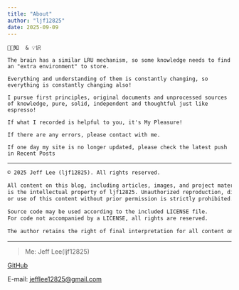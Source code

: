 ```yaml
---
title: "About"
author: "ljf12825"
date: 2025-09-09
---
```

`👨‍💻知  & 💡识`

`The brain has a similar LRU mechanism, so some knowledge needs to find an "extra environment" to store.`

`Everything and understanding of them is constantly changing, so everything is constantly changing also!`

`I pursue first principles, original documents and unprocessed sources of knowledge, pure, solid, independent and thoughtful just like espresso!`

`If what I recorded is helpful to you, it's My Pleasure!`

`If there are any errors, please contact with me.`

`If one day my site is no longer updated, please check the latest push in Recent Posts`

---
```txt
© 2025 Jeff Lee (ljf12825). All rights reserved.

All content on this blog, including articles, images, and project materials, 
is the intellectual property of ljf12825. Unauthorized reproduction, distribution, 
or use of this content without prior permission is strictly prohibited.

Source code may be used according to the included LICENSE file. 
For code not accompanied by a LICENSE, all rights are reserved.

The author retains the right of final interpretation for all content on this blog.
```
---
>Me: Jeff Lee(ljf12825)

<a href="https://github.com/ljf12825">GitHub</a>

E-mail: <a href="mailto:jefflee12825@gmail.com">jefflee12825@gmail.com</a>